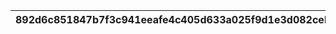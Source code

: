 |892d6c851847b7f3c941eeafe4c405d633a025f9d1e3d082cebee5136c543217|dbfcc8d1fc1ffe81cef9a283c630470e5f53ca21b3af47a6cddc4b38e5a6c63d|b22d9e2bae5d9175f1b4b6966404253d99c6321ed8d56a383e41f711575ae5fe|7cee1a781f0df3b0cb1ba2df2e8007b692415e45ba83fa85349a5ed47c4dafbb|25b23622603b7c59c92e8892affc5467f9031c458a431a5b9abd954178cfc217|1a090dabe51a9723a6b497120fc1a995b1236a2a8428d29d29f79cc983d0475b|e6d4372e925c346abb4fe6e20a9e3f1a1f9b5bb2530e27f2577c3be900e716a6|b9d5d9d354056e56e47ed960eb78c6822953ac67736fa5ea02086dfac2dc28ab|
| --- | --- | --- | --- | --- | --- | --- | --- |